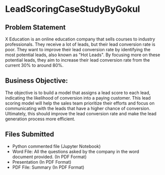 # LeadScoringCaseStudyByGokul
## Problem Statement
X Education is an online education company that sells courses to industry professionals. They receive a lot of leads, but their lead conversion rate is poor. They want to improve their lead conversion rate by identifying the most potential leads, also known as "Hot Leads". By focusing more on these potential leads, they aim to increase their lead conversion rate from the current 30% to around 80%.

## Business Objective:
The objective is to build a model that assigns a lead score to each lead, indicating the likelihood of conversion into a paying customer. This lead scoring model will help the sales team prioritize their efforts and focus on communicating with the leads that have a higher chance of conversion. Ultimately, this should improve the lead conversion rate and make the lead generation process more efficient.

## Files Submitted
- Python commented file (Jupyter Notebook)
- Word File: All the questions asked by the company in the word document provided. (In PDF Format)
- Presentation (In PDF Format)
- PDF File: Summary (In PDF Format)

